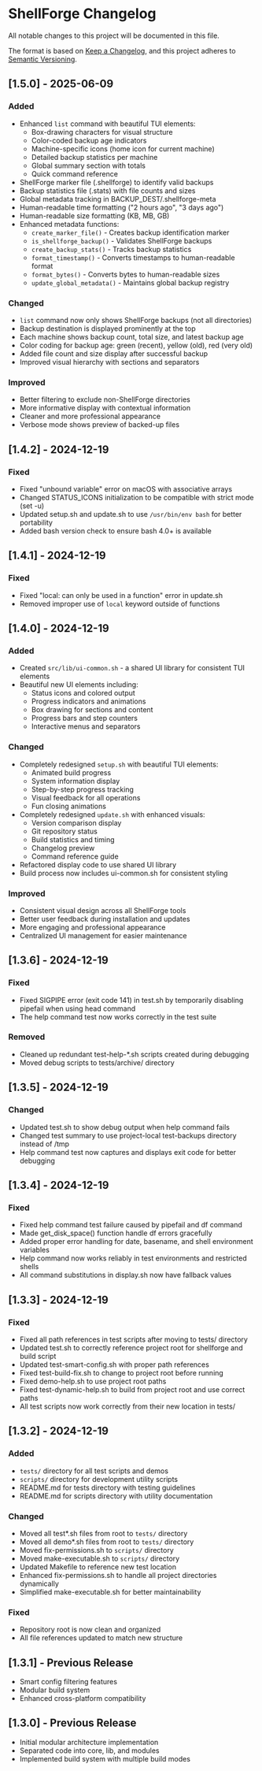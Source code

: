 # ShellForge Changelog

All notable changes to this project will be documented in this file.

The format is based on [Keep a Changelog](https://keepachangelog.com/en/1.0.0/),
and this project adheres to [Semantic Versioning](https://semver.org/spec/v2.0.0.html).

## [1.5.0] - 2025-06-09

### Added
- Enhanced `list` command with beautiful TUI elements:
  - Box-drawing characters for visual structure
  - Color-coded backup age indicators
  - Machine-specific icons (home icon for current machine)
  - Detailed backup statistics per machine
  - Global summary section with totals
  - Quick command reference
- ShellForge marker file (.shellforge) to identify valid backups
- Backup statistics file (.stats) with file counts and sizes
- Global metadata tracking in BACKUP_DEST/.shellforge-meta
- Human-readable time formatting ("2 hours ago", "3 days ago")
- Human-readable size formatting (KB, MB, GB)
- Enhanced metadata functions:
  - `create_marker_file()` - Creates backup identification marker
  - `is_shellforge_backup()` - Validates ShellForge backups
  - `create_backup_stats()` - Tracks backup statistics
  - `format_timestamp()` - Converts timestamps to human-readable format
  - `format_bytes()` - Converts bytes to human-readable sizes
  - `update_global_metadata()` - Maintains global backup registry

### Changed
- `list` command now only shows ShellForge backups (not all directories)
- Backup destination is displayed prominently at the top
- Each machine shows backup count, total size, and latest backup age
- Color coding for backup age: green (recent), yellow (old), red (very old)
- Added file count and size display after successful backup
- Improved visual hierarchy with sections and separators

### Improved
- Better filtering to exclude non-ShellForge directories
- More informative display with contextual information
- Cleaner and more professional appearance
- Verbose mode shows preview of backed-up files

## [1.4.2] - 2024-12-19

### Fixed
- Fixed "unbound variable" error on macOS with associative arrays
- Changed STATUS_ICONS initialization to be compatible with strict mode (set -u)
- Updated setup.sh and update.sh to use `/usr/bin/env bash` for better portability
- Added bash version check to ensure bash 4.0+ is available

## [1.4.1] - 2024-12-19

### Fixed
- Fixed "local: can only be used in a function" error in update.sh
- Removed improper use of `local` keyword outside of functions

## [1.4.0] - 2024-12-19

### Added
- Created `src/lib/ui-common.sh` - a shared UI library for consistent TUI elements
- Beautiful new UI elements including:
  - Status icons and colored output
  - Progress indicators and animations
  - Box drawing for sections and content
  - Progress bars and step counters
  - Interactive menus and separators

### Changed
- Completely redesigned `setup.sh` with beautiful TUI elements:
  - Animated build progress
  - System information display
  - Step-by-step progress tracking
  - Visual feedback for all operations
  - Fun closing animations
- Completely redesigned `update.sh` with enhanced visuals:
  - Version comparison display
  - Git repository status
  - Build statistics and timing
  - Changelog preview
  - Command reference guide
- Refactored display code to use shared UI library
- Build process now includes ui-common.sh for consistent styling

### Improved
- Consistent visual design across all ShellForge tools
- Better user feedback during installation and updates
- More engaging and professional appearance
- Centralized UI management for easier maintenance

## [1.3.6] - 2024-12-19

### Fixed
- Fixed SIGPIPE error (exit code 141) in test.sh by temporarily disabling pipefail when using head command
- The help command test now works correctly in the test suite

### Removed
- Cleaned up redundant test-help-*.sh scripts created during debugging
- Moved debug scripts to tests/archive/ directory

## [1.3.5] - 2024-12-19

### Changed
- Updated test.sh to show debug output when help command fails
- Changed test summary to use project-local test-backups directory instead of /tmp
- Help command test now captures and displays exit code for better debugging

## [1.3.4] - 2024-12-19

### Fixed
- Fixed help command test failure caused by pipefail and df command
- Made get_disk_space() function handle df errors gracefully
- Added proper error handling for date, basename, and shell environment variables
- Help command now works reliably in test environments and restricted shells
- All command substitutions in display.sh now have fallback values

## [1.3.3] - 2024-12-19

### Fixed
- Fixed all path references in test scripts after moving to tests/ directory
- Updated test.sh to correctly reference project root for shellforge and build script
- Updated test-smart-config.sh with proper path references
- Fixed test-build-fix.sh to change to project root before running
- Fixed demo-help.sh to use project root paths
- Fixed test-dynamic-help.sh to build from project root and use correct paths
- All test scripts now work correctly from their new location in tests/

## [1.3.2] - 2024-12-19

### Added
- `tests/` directory for all test scripts and demos
- `scripts/` directory for development utility scripts
- README.md for tests directory with testing guidelines
- README.md for scripts directory with utility documentation

### Changed
- Moved all test*.sh files from root to `tests/` directory
- Moved all demo*.sh files from root to `tests/` directory
- Moved fix-permissions.sh to `scripts/` directory
- Moved make-executable.sh to `scripts/` directory
- Updated Makefile to reference new test location
- Enhanced fix-permissions.sh to handle all project directories dynamically
- Simplified make-executable.sh for better maintainability

### Fixed
- Repository root is now clean and organized
- All file references updated to match new structure

## [1.3.1] - Previous Release
- Smart config filtering features
- Modular build system
- Enhanced cross-platform compatibility

## [1.3.0] - Previous Release
- Initial modular architecture implementation
- Separated code into core, lib, and modules
- Implemented build system with multiple build modes
